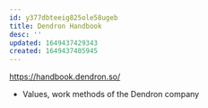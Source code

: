 ```yaml
---
id: y377dbteeig825ole58ugeb
title: Dendron Handbook
desc: ''
updated: 1649437429343
created: 1649437405945
---
```


https://handbook.dendron.so/

- Values, work methods of the Dendron company
